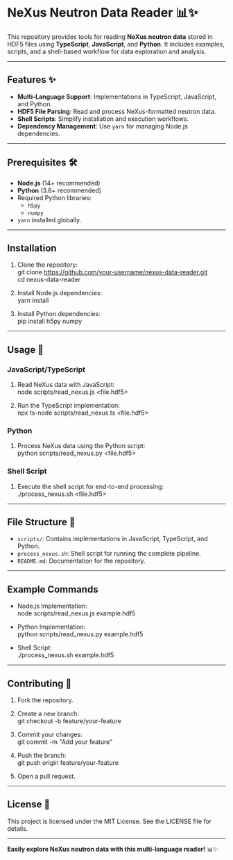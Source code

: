 # NeXus Neutron Data Reader 📊✨  

This repository provides tools for reading **NeXus neutron data** stored in HDF5 files using **TypeScript**, **JavaScript**, and **Python**. It includes examples, scripts, and a shell-based workflow for data exploration and analysis.

---

## Features ✨  

- **Multi-Language Support**: Implementations in TypeScript, JavaScript, and Python.  
- **HDF5 File Parsing**: Read and process NeXus-formatted neutron data.  
- **Shell Scripts**: Simplify installation and execution workflows.  
- **Dependency Management**: Use `yarn` for managing Node.js dependencies.  

---

## Prerequisites 🛠️  

- **Node.js** (14+ recommended)  
- **Python** (3.8+ recommended)  
- Required Python libraries:
  - `h5py`
  - `numpy`  
- `yarn` installed globally.  

---

## Installation  

1. Clone the repository:  
git clone https://github.com/your-username/nexus-data-reader.git  
cd nexus-data-reader  

2. Install Node.js dependencies:  
yarn install  

3. Install Python dependencies:  
pip install h5py numpy  

---

## Usage 🔧  

### JavaScript/TypeScript  

1. Read NeXus data with JavaScript:  
   node scripts/read_nexus.js <file.hdf5>  

2. Run the TypeScript implementation:  
   npx ts-node scripts/read_nexus.ts <file.hdf5>  

### Python  

1. Process NeXus data using the Python script:  
   python scripts/read_nexus.py <file.hdf5>  

### Shell Script  

1. Execute the shell script for end-to-end processing:  
   ./process_nexus.sh <file.hdf5>  

---

## File Structure 📂  

- `scripts/`: Contains implementations in JavaScript, TypeScript, and Python.  
- `process_nexus.sh`: Shell script for running the complete pipeline.  
- `README.md`: Documentation for the repository.  

---

## Example Commands  

- Node.js Implementation:  
  node scripts/read_nexus.js example.hdf5  

- Python Implementation:  
  python scripts/read_nexus.py example.hdf5  

- Shell Script:  
  ./process_nexus.sh example.hdf5  

---

## Contributing 🤝  

1. Fork the repository.  
2. Create a new branch:  
git checkout -b feature/your-feature  

3. Commit your changes:  
git commit -m "Add your feature"  

4. Push the branch:  
git push origin feature/your-feature  

5. Open a pull request.  

---

## License 📝  

This project is licensed under the MIT License. See the LICENSE file for details.  

---

**Easily explore NeXus neutron data with this multi-language reader!** 📊✨  

